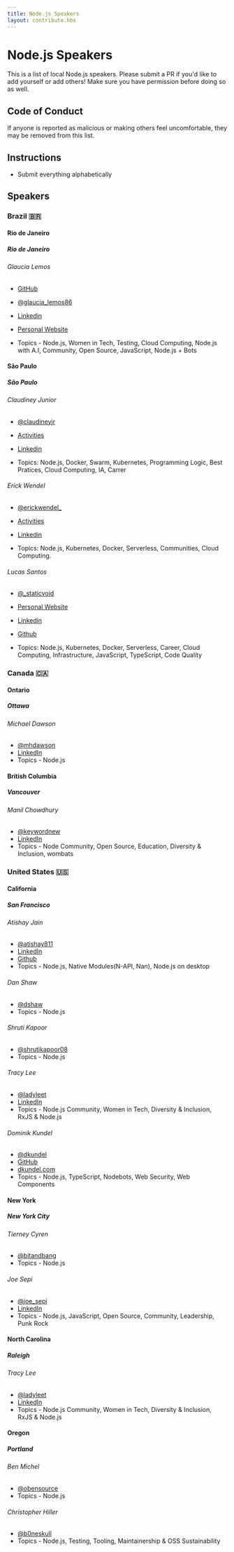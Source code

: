 ```yaml
---
title: Node.js Speakers
layout: contribute.hbs
---
```


# Node.js Speakers

This is a list of local Node.js speakers. Please submit a PR if you'd like to add yourself or add others! Make sure you have permission before doing so as well.

## Code of Conduct

If anyone is reported as malicious or making others feel uncomfortable, they may be removed from this list. 

## Instructions

- Submit everything alphabetically

## Speakers

### Brazil 🇧🇷

#### Rio de Janeiro

##### Rio de Janeiro 

###### Glaucia Lemos

- [GitHub](https://github.com/glaucia86)
- [@glaucia_lemos86](https://twitter.com/glaucia_lemos86)
- [Linkedin](https://www.linkedin.com/in/glaucialemos/)
- [Personal Website](https://glaucialemos.netlify.com/)

- Topics - Node.js, Women in Tech, Testing, Cloud Computing, Node.js with A.I, Community, Open Source, JavaScript, Node.js + Bots  

#### São Paulo

##### São Paulo 

###### Claudiney Junior

- [@claudineyjr](https://twitter.com/claudineyjr)
- [Activities](https://claudineyjunior.com.br)
- [Linkedin](https://linkedin.com/in/claudiney-junior/)

- Topics: Node.js, Docker, Swarm, Kubernetes, Programming Logic, Best Pratices, Cloud Computing, IA, Carrer

###### Erick Wendel

- [@erickwendel_](https://twitter.com/erickwendel_)
- [Activities](https://erickwendel.com)
- [Linkedin](https://linkedin.com/in/erickwendel/)

- Topics: Node.js, Kubernetes, Docker, Serverless, Communities, Cloud Computing.


###### Lucas Santos

- [@_staticvoid](https://twitter.com/_staticvoid)
- [Personal Website](https://lsantos.me)
- [Linkedin](https://linkedin.com/in/lhs-santos)
- [Github](https://github.com/khaosdoctor)

- Topics: Node.js, Kubernetes, Docker, Serverless, Career, Cloud Computing, Infrastructure, JavaScript, TypeScript, Code Quality

### Canada 🇨🇦

#### Ontario 

##### Ottawa

###### Michael Dawson

- [@mhdawson](https://twitter.com/mhdawson1)
- [LinkedIn](https://www.linkedin.com/in/michael-dawson-6051282/)
- Topics - Node.js

#### British Columbia

##### Vancouver

###### Manil Chowdhury

- [@keywordnew](https://twitter.com/keywordnew)
- [LinkedIn](https://www.linkedin.com/in/manilchowdhury/)
- Topics - Node Community, Open Source, Education, Diversity & Inclusion, wombats

### United States 🇺🇸

#### California

##### San Francisco

###### Atishay Jain
- [@atishay811](http://twitter.com/atishay811)
- [LinkedIn](https://linkedin.com/in/atishay)
- [Github](https://github.com/atishay)
- Topics - Node.js, Native Modules(N-API, Nan), Node.js on desktop

###### Dan Shaw

- [@dshaw](http://twitter.com/dshaw)
- Topics - Node.js 

###### Shruti Kapoor

- [@shrutikapoor08](http://twitter.com/shrutikapoor08)
- Topics - Node.js 

###### Tracy Lee

- [@ladyleet](http://twitter.com/ladyleet)
- [LinkedIn](https://linkedin.com/in/tracyslee)
- Topics - Node.js Community, Women in Tech, Diversity & Inclusion, RxJS & Node.js

###### Dominik Kundel
- [@dkundel](https://twitter.com/dkundel)
- [GitHub](https://github.com/dkundel)
- [dkundel.com](https://dkundel.com)
- Topics - Node.js, TypeScript, Nodebots, Web Security, Web Components

#### New York

##### New York City

###### Tierney Cyren

- [@bitandbang](http://twitter.com/bitandbang)
- Topics - Node.js 

###### Joe Sepi

- [@joe_sepi](http://twitter.com/joe_sepi)
- [LinkedIn](https://www.linkedin.com/in/joesepi/)
- Topics - Node.js, JavaScript, Open Source, Community, Leadership, Punk Rock

#### North Carolina

##### Raleigh

###### Tracy Lee

- [@ladyleet](http://twitter.com/ladyleet)
- [LinkedIn](https://linkedin.com/in/tracyslee)
- Topics - Node.js Community, Women in Tech, Diversity & Inclusion, RxJS & Node.js

#### Oregon

##### Portland

###### Ben Michel

- [@obensource](http://twitter.com/obensource)
- Topics - Node.js 

###### Christopher Hiller

- [@b0neskull](https://twitter.com/b0neskull)
- Topics - Node.js, Testing, Tooling, Maintainership & OSS Sustainability

